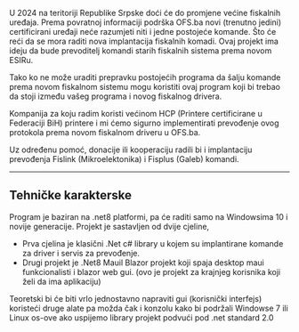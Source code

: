 U 2024 na teritoriji Republike Srpske doći će  do promjene većine fiskalnih uređaja.
Prema povratnoj informaciji podrška OFS.ba novi (trenutno jedini) certificirani uređaji neće razumjeti niti i jedne postojeće komande.
Što će reći  da se mora raditi nova implantacija fiskalnih komadi.
Ovaj projekt ima ideju da bude prevoditelj komandi starih fiskalnih sistema prema novom ESIRu.

Tako ko ne može uraditi prepravku postojećih programa da šalju komande prema novom fiskalnom sistemu mogu koristiti ovaj program koji bi trebao da stoji između
vašeg programa i novog fiskalnog drivera.
 

Kompanija za koju radim koristi većinom HCP (Printere certificirane u Federaciji BiH) printere i mi ćemo sigurno implementirati prevođenje ovog protokola prema novom fiskalnom driveru u OFS.ba.

Uz određenu pomoć, donacije ili kooperaciju radili bi i implantaciju prevođenja Fislink (Mikroelektonika) i Fisplus (Galeb)  komandi.
___
## Tehničke karakterske
Program je baziran na .net8 platformi, pa će raditi samo na Windowsima 10 i novije generacije.
Projekt je sastavljen od dvije cjeline,
* Prva  cjelina  je klasični .Net c# library u kojem su  implantirane komande za driver i servis za prevođenje. 
* Drugi projekt je .Net8 Mauil Blazor projekt koji spaja desktop maui funkcionalisti i blazor web gui. (ovo je projekt za krajnjeg korisnika koji želi da ima aplikaciju)

Teoretski bi će biti vrlo jednostavno napraviti gui (korisnički interfejs) koristeći druge alate pa možda čak i konzolu kako bi podržali Windowse 7 ili Linux os-ove ako uspijemo library projekt podvući pod .net standard 2.0

 

